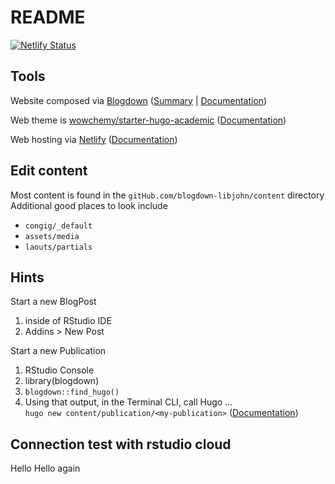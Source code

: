 
<!-- README.md is generated from README.Rmd. Please edit that file -->

# README

<!-- badges: start -->

[![Netlify
Status](https://api.netlify.com/api/v1/badges/e278b076-1ffe-4e77-9d33-9cca90618dc0/deploy-status)](https://app.netlify.com/sites/libjohn/deploys)

<!-- badges: end -->

## Tools

Website composed via [Blogdown](https://pkgs.rstudio.com/blogdown/)
([Summary](https://www.rstudio.com/blog/blogdown-v1.0/) \|
[Documentation](https://pkgs.rstudio.com/blogdown/))

Web theme is
[wowchemy/starter-hugo-academic](https://github.com/wowchemy/starter-hugo-academic)
([Documentation](https://wowchemy.com/docs/getting-started/customization/))

Web hosting via [Netlify](https://www.netlify.com/)
([Documentation](https://bookdown.org/yihui/blogdown/netlify.html))

## Edit content

Most content is found in the `gitHub.com/blogdown-libjohn/content`
directory Additional good places to look include

-   `congig/_default`
-   `assets/media`
-   `laouts/partials`

## Hints

Start a new BlogPost

1.  inside of RStudio IDE
2.  Addins \> New Post

Start a new Publication

1.  RStudio Console
2.  library(blogdown)
3.  `blogdown::find_hugo()`
4.  Using that output, in the Terminal CLI, call Hugo …
    <br>`hugo new content/publication/<my-publication>`
    ([Documentation](https://wowchemy.com/docs/content/publications/#command-line))

## Connection test with rstudio cloud

Hello
Hello again